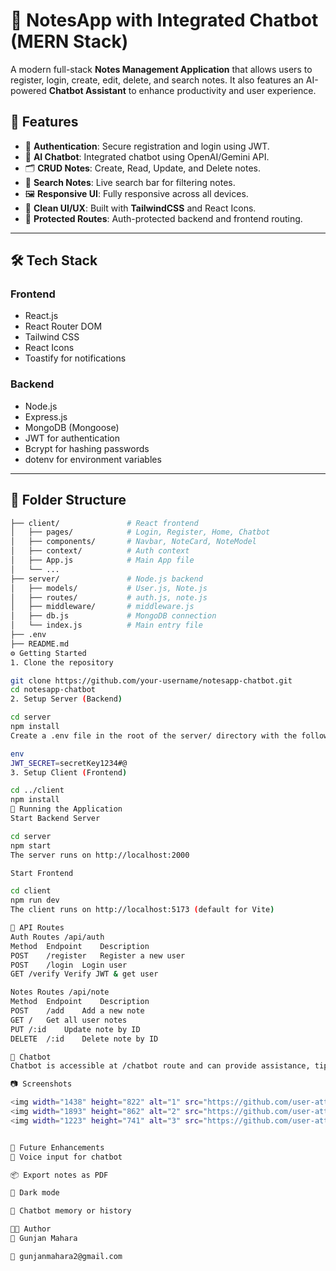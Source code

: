 # 📝 NotesApp with Integrated Chatbot (MERN Stack)

A modern full-stack **Notes Management Application** that allows users to register, login, create, edit, delete, and search notes. It also features an AI-powered **Chatbot Assistant** to enhance productivity and user experience.

## 🌟 Features

- 🔐 **Authentication**: Secure registration and login using JWT.
- 🧠 **AI Chatbot**: Integrated chatbot using OpenAI/Gemini API.
- 🗂️ **CRUD Notes**: Create, Read, Update, and Delete notes.
- 🔎 **Search Notes**: Live search bar for filtering notes.
- 🖼️ **Responsive UI**: Fully responsive across all devices.
- 🧾 **Clean UI/UX**: Built with **TailwindCSS** and React Icons.
- 🚪 **Protected Routes**: Auth-protected backend and frontend routing.

---

## 🛠️ Tech Stack

### Frontend
- React.js
- React Router DOM
- Tailwind CSS
- React Icons
- Toastify for notifications

### Backend
- Node.js
- Express.js
- MongoDB (Mongoose)
- JWT for authentication
- Bcrypt for hashing passwords
- dotenv for environment variables

---

## 📁 Folder Structure

```bash
├── client/               # React frontend
│   ├── pages/            # Login, Register, Home, Chatbot
│   ├── components/       # Navbar, NoteCard, NoteModel
│   ├── context/          # Auth context
│   ├── App.js            # Main App file
│   └── ...
├── server/               # Node.js backend
│   ├── models/           # User.js, Note.js
│   ├── routes/           # auth.js, note.js
│   ├── middleware/       # middleware.js
│   ├── db.js             # MongoDB connection
│   └── index.js          # Main entry file
├── .env
├── README.md
⚙️ Getting Started
1. Clone the repository

git clone https://github.com/your-username/notesapp-chatbot.git
cd notesapp-chatbot
2. Setup Server (Backend)

cd server
npm install
Create a .env file in the root of the server/ directory with the following:

env
JWT_SECRET=secretKey1234#@
3. Setup Client (Frontend)

cd ../client
npm install
🚀 Running the Application
Start Backend Server

cd server
npm start
The server runs on http://localhost:2000

Start Frontend

cd client
npm run dev
The client runs on http://localhost:5173 (default for Vite)

🔐 API Routes
Auth Routes /api/auth
Method	Endpoint	Description
POST	/register	Register a new user
POST	/login	Login user
GET	/verify	Verify JWT & get user

Notes Routes /api/note
Method	Endpoint	Description
POST	/add	Add a new note
GET	/	Get all user notes
PUT	/:id	Update note by ID
DELETE	/:id	Delete note by ID

🤖 Chatbot
Chatbot is accessible at /chatbot route and can provide assistance, tips, or AI-driven responses. You can extend its functionality by integrating with an AI API (like OpenAI or Gemini).

📷 Screenshots

<img width="1438" height="822" alt="1" src="https://github.com/user-attachments/assets/98c6d602-5f34-4ac0-9785-11da3a7c3e70" />
<img width="1893" height="862" alt="2" src="https://github.com/user-attachments/assets/f6ac47b7-8c9e-4397-b66a-5c6029bf17f4" />
<img width="1223" height="741" alt="3" src="https://github.com/user-attachments/assets/952fbaa9-397a-4968-afa8-7325d0a2915f" />


📌 Future Enhancements
🎤 Voice input for chatbot

📦 Export notes as PDF

🌙 Dark mode

🧠 Chatbot memory or history

🧑‍💻 Author
👤 Gunjan Mahara

📧 gunjanmahara2@gmail.com
